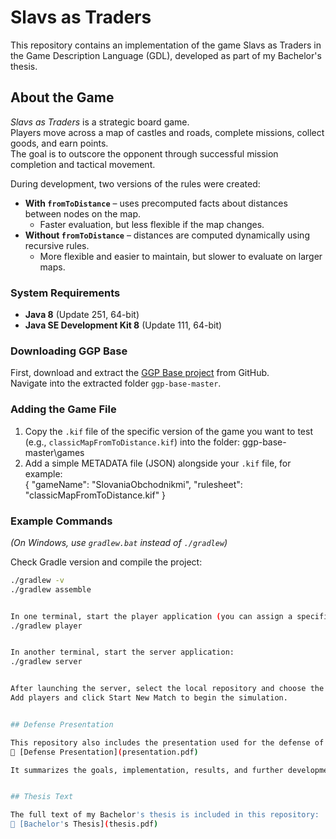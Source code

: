 # Slavs as Traders  

This repository contains an implementation of the game Slavs as Traders in the Game Description Language (GDL), developed as part of my Bachelor's thesis.  


## About the Game  

*Slavs as Traders* is a strategic board game.  
Players move across a map of castles and roads, complete missions, collect goods, and earn points.  
The goal is to outscore the opponent through successful mission completion and tactical movement.  


During development, two versions of the rules were created:  

- **With `fromToDistance`** – uses precomputed facts about distances between nodes on the map.  
  - Faster evaluation, but less flexible if the map changes.  
- **Without `fromToDistance`** – distances are computed dynamically using recursive rules.  
  - More flexible and easier to maintain, but slower to evaluate on larger maps.  


### System Requirements  

- **Java 8** (Update 251, 64-bit)  
- **Java SE Development Kit 8** (Update 111, 64-bit)  


### Downloading GGP Base 

First, download and extract the [GGP Base project](https://github.com/ggp-org/ggp-base) from GitHub.  
Navigate into the extracted folder `ggp-base-master`.  


### Adding the Game File  

1. Copy the `.kif` file of the specific version of the game you want to test (e.g., `classicMapFromToDistance.kif`) into the folder: ggp-base-master\games
2. Add a simple METADATA file (JSON) alongside your `.kif` file, for example:  
{
  "gameName": "SlovaniaObchodnikmi",
  "rulesheet": "classicMapFromToDistance.kif"
}


### Example Commands  

*(On Windows, use `gradlew.bat` instead of `./gradlew`)*  

Check Gradle version and compile the project:  
```bash
./gradlew -v
./gradlew assemble


In one terminal, start the player application (you can assign a specific port to each player):
./gradlew player


In another terminal, start the server application:
./gradlew server


After launching the server, select the local repository and choose the game you want to test.
Add players and click Start New Match to begin the simulation.


## Defense Presentation  

This repository also includes the presentation used for the defense of my thesis:  
📄 [Defense Presentation](presentation.pdf)  

It summarizes the goals, implementation, results, and further development possibilities of the project.  


## Thesis Text  

The full text of my Bachelor's thesis is included in this repository:  
📄 [Bachelor's Thesis](thesis.pdf)  